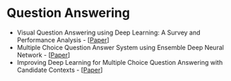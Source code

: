 # Question Answering

* Visual Question Answering using Deep Learning: A
Survey and Performance Analysis - [[Paper](https://arxiv.org/pdf/1909.01860.pdf)]
* Multiple Choice Question Answer System using
Ensemble Deep Neural Network - [[Paper](https://sci-hub.se/10.1109/ICIMIA48430.2020.9074855)]
* Improving Deep Learning for Multiple
Choice Question Answering
with Candidate Contexts - [[Paper](https://sci-hub.se/10.1007/978-3-319-76941-7_62)]